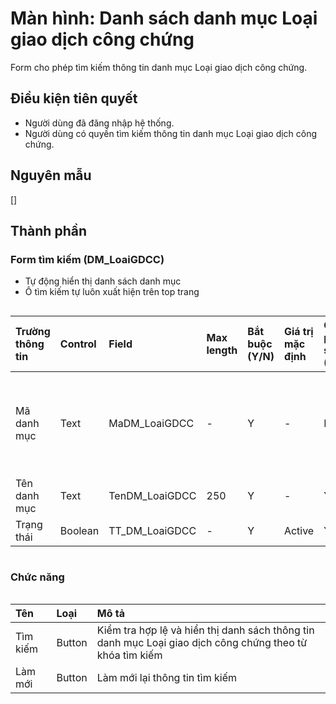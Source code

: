 # Màn hình: Danh sách danh mục Loại giao dịch công chứng
Form cho phép tìm kiếm thông tin danh mục Loại giao dịch công chứng.

## Điều kiện tiên quyết
- Người dùng đã đăng nhập hệ thống.
- Người dùng có quyền tìm kiếm thông tin danh mục Loại giao dịch công chứng.

## Nguyên mẫu
[]

## Thành phần

### Form tìm kiếm (DM_LoaiGDCC)
- Tự động hiển thị danh sách danh mục 
- Ô tìm kiếm tự luôn xuất hiện trên top trang

<div style="overflow-x:auto">

| Trường thông tin | Control  | Field           | Max length | Bắt buộc (Y/N) | Giá trị mặc định | Cho phép sửa (Y/N) | Mô tả                                           |
|:-----------------|:---------|:----------------|:-----------|:---------------|:-----------------|:-------------------|:------------------------------------------------|
| Mã danh mục      | Text     | MaDM_LoaiGDCC   | -         | Y              | -                | N                  | Mã danh mục tự tăng trong danh sách             |
| Tên danh mục     | Text     | TenDM_LoaiGDCC  | 250       | Y              | -                | Y                  |                                                 |
| Trạng thái       | Boolean  | TT_DM_LoaiGDCC  | -         | Y              | Active           | Y                  |                                                 |

</div>

### Chức năng

<div style="overflow-x:auto">

| Tên          | Loại   | Mô tả                                                                                           |
|:-------------|:-------|:------------------------------------------------------------------------------------------------|
| Tìm kiếm     | Button | Kiểm tra hợp lệ và hiển thị danh sách thông tin danh mục Loại giao dịch công chứng theo từ khóa tìm kiếm          |
| Làm mới      | Button | Làm mới lại thông tin tìm kiếm                                                                  |
